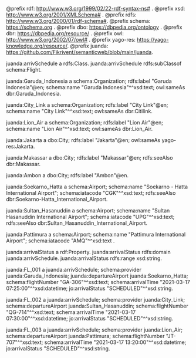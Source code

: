 @prefix rdf: <http://www.w3.org/1999/02/22-rdf-syntax-ns#> .
@prefix xsd: <http://www.w3.org/2001/XMLSchema#> .
@prefix rdfs: <http://www.w3.org/2000/01/rdf-schema#>.
@prefix schema: <https://schema.org> .
@prefix dbo: <https://dbpedia.org/ontology> .
@prefix dbr: <https://dbpedia.org/resource/> .
@prefix owl: <http://www.w3.org/2002/07/owl#> .
@prefix yago-res: <https://yago-knowledge.org/resource/>.
@prefix juanda: <https://github.com/Fikrivent/semanticweb/blob/main/juanda>.

juanda:arrivSchedule a rdfs:Class.
juanda:arrivSchedule rdfs:subClassof schema:Flight.

juanda:Garuda_Indonesia a schema:Organization;
	rdfs:label "Garuda Indonesia"@en;
	schema:name "Garuda Indonesia"^^xsd:text;
	owl:sameAs dbr:Garuda_Indonesia.

juanda:City_Link a schema:Organization;
	rdfs:label "City Link"@en;
	schema:name "City Link"^^xsd:text;
	owl:sameAs dbr:Citilink.

juanda:Lion_Air a schema:Organization;
	rdfs:label "Lion Air"@en;
	schema:name "Lion Air"^^xsd:text;
	owl:sameAs dbr:Lion_Air.

juanda:Jakarta a dbo:City;
	rdfs:label "Jakarta"@en;
	owl:sameAs yago-res:Jakarta.

juanda:Makassar a dbo:City;
	rdfs:label "Makassar"@en;
	rdfs:seeAlso dbr:Makassar.

juanda:Ambon a dbo:City;
	rdfs:label "Ambon"@en. 

juanda:Soekarno_Hatta a schema:Airport;
	schema:name "Soekarno - Hatta International Airport";
	schema:iatacode "CGK"^^xsd:text;
	rdfs:seeAlso dbr:Soekarno-Hatta_International_Airport.

juanda:Sultan_Hasanuddin a schema:Airport;
	schema:name "Sultan Hasanuddin International Airport";
	schema:iatacode "UPG"^^xsd:text;
	rdfs:seeAlso dbr:Sultan_Hasanuddin_International_Airport.

juanda:Pattimura a schema:Airport;
	schema:name "Pattimura International Airport";
	schema:iatacode "AMQ"^^xsd:text .

juanda:arrivalStatus a rdf:Property.
juanda:arrivalStatus rdfs:domain juanda:arrivSchedule.
juanda:arrivalStatus rdfs:range xsd:string.

juanda:FL_001 a juanda:arrivSchedule;
	schema:provider juanda:Garuda_Indonesia;
	juanda:departureAirport juanda:Soekarno_Hatta;
	schema:flightNumber "GA-306"^^xsd:text;
	schema:arrivalTime "2021-03-17 07:25:00"^^xsd:datetime;
	jo:arrivalStatus "SCHEDULED"^^xsd:string.

juanda:FL_002 a juanda:arrivSchedule;
	schema:provider juanda:City_Link;
	schema:departureAirport juanda:Sultan_Hasanuddin;
	schema:flightNumber "QG-714"^^xsd:text;
	schema:arrivalTime "2021-03-17 07:30:00"^^xsd:datetime;
	jo:arrivalStatus "SCHEDULED"^^xsd:string.

juanda:FL_003 a juanda:arrivSchedule;
	schema:provider juanda:Lion_Air;
	schema:departureAirport juanda:Pattimura;
	schema:flightNumber "JT-707"^^xsd:text;
	schema:arrivalTime "2021-03-17 13:20:00"^^xsd:datetime;
	jo:arrivalStatus "SCHEDULED"^^xsd:string.
